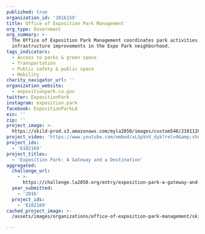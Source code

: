 ```yaml
---
published: true
organization_id: '2016159'
title: Office of Exposition Park Management
org_type: Government
org_summary: >-
  The Office of Exposition Park Management coordinates park activities and
  infrastructure improvements in the Expo Park neighborhood.
tags_indicators:
  - Access to parks & green space
  - Transportation
  - Public safety & public space
  - Mobility
charity_navigator_url: ''
organization_website:
  - expositionpark.ca.gov
twitter: ExpositionPark
instagram: exposition.park
facebook: ExpositionParkLA
ein: ''
zip: ''
project_image: >-
  https://skild-prod.s3.amazonaws.com/myla2050/images/custom540/2101126065741-team90.jpg
project_video: 'https://www.youtube.com/embed/xLSpVnV_dyk?rel=0&amp;showinfo=0'
project_ids:
  - '6102169'
project_titles:
  - 'Exposition Park: A Gateway and a Destination'
aggregated:
  challenge_url:
    - >-
      https://challenge.la2050.org/entry/exposition-park-a-gateway-and-a-destination
  year_submitted:
    - '2016'
  project_ids:
    - '6102169'
cached_project_image: >-
  /assets/images/organizations/office-of-exposition-park-management/skild-prod.s3.amazonaws.com/myla2050/images/custom540/2101126065741-team90.jpg

---
```

